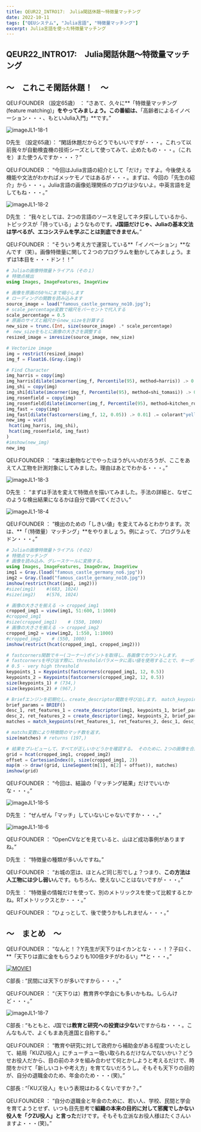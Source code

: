 ```yaml
---
title: QEUR22_INTRO17:　Julia閑話休題～特徴量マッチング
date: 2022-10-11
tags: ["QEUシステム", "Julia言語", "特徴量マッチング"]
excerpt: Julia言語を使った特徴量マッチング
---
```


## QEUR22_INTRO17:　Julia閑話休題～特徴量マッチング

## ～　これこそ閑話休題！　～

QEU:FOUNDER （設定65歳） ： “さあて、久々に**「特徴量マッチング(feature matching)」**をやってみましょう。この番組は、**「高齢者によるイノベーション・・・、もといJulia入門」**です。”

![imageJL1-18-1](/2022-10-11-QEUR22_INTRO17/imageJL1-18-1.jpg)

D先生 （設定65歳）： “閑話休題だからどうでもいいですが・・・。これって以前我々が自動検査機の技術シーズとして使ってみて、止めたもの・・・。（これを）また使うんですか・・・？”

QEU:FOUNDER ： “今回はJulia言語の紹介として「だけ」ですよ。今後使える機能や文法がわかればメッケモノではあるが・・・。まずは、今回の「先生の紹介」から・・・。Julia言語の画像処理関係のブログは少ないよ。中英言語を足してもね・・・。”

![imageJL1-18-2](/2022-10-11-QEUR22_INTRO17/imageJL1-18-2.jpg)

D先生 ： “我々としては、2つの言語のソースを足してネタ探ししているから、トピックスが「持っている」ようなものです。**J国語だけじゃ、Juliaの基本文法は学べるが、エコシステムを学ぶことは到底できません**。”

QEU:FOUNDER ： “そういう考え方で運営している**「イノベーション」**なんです（笑）。画像特徴量に関して２つのプログラムを動かしてみましょう。まずは1本目を・・・ドン！！”

```julia
# Juliaの画像特徴量トライアル（その１）
# 特徴点検出
using Images, ImageFeatures, ImageView

# 画像を原画の50％にまで縮小します
# ローディングの関数を読み込みます
source_image = load("famous_castle_germany_no10.jpg");
# scale_percentage変数で縮尺をパーセントで代入する
scale_percentage = 0.5
# 原画のサイズと縮尺からnew_sizeを計算する
new_size = trunc.(Int, size(source_image) .* scale_percentage)
#　new_sizeをもとに画像の大きさを調整する
resized_image = imresize(source_image, new_size)

# Vectorize image
img = restrict(resized_image)
img_f = Float16.(Gray.(img))

# Find Character
img_harris = copy(img)
img_harris[dilate(imcorner(img_f, Percentile(95), method=harris)) .> 0.01] .= colorant"yellow"
img_shi = copy(img)
img_shi[dilate(imcorner(img_f, Percentile(95), method=shi_tomasi)) .> 0.01] .= colorant"yellow"
img_rosenfield = copy(img)
img_rosenfield[dilate(imcorner(img_f, Percentile(95), method=kitchen_rosenfeld)) .> 0.01] .= color-ant"yellow"
img_fast = copy(img)
img_fast[dilate(fastcorners(img_f, 12, 0.05)) .> 0.01] .= colorant"yellow"
new_img = vcat(
 hcat(img_harris, img_shi),
 hcat(img_rosenfield, img_fast)
)
#imshow(new_img)
new_img

```

QEU:FOUNDER ： “本来は動物などでやったほうがいいのだろうが、ここをあえて人工物を計測対象にしてみました。理由はあとでわかる・・・。”

![imageJL1-18-3](/2022-10-11-QEUR22_INTRO17/imageJL1-18-3.jpg)

D先生 ： “まずは手法を変えて特徴点を描いてみました。手法の詳細と、なぜこのような検出結果になるかは自分で調べてください。”

![imageJL1-18-4](/2022-10-11-QEUR22_INTRO17/imageJL1-18-4.jpg)

QEU:FOUNDER ： “検出のための「しきい値」を変えてみるとわかります。次は、**「（特徴量）マッチング」**をやりましょう。例によって、プログラムをドン・・・。”

```julia
# Juliaの画像特徴量トライアル（その2）
# 特徴点マッチング
# 画像を読み込み、グレースケールに変換する。
using Images, ImageFeatures, ImageDraw, ImageView
img1 = Gray.(load("famous_castle_germany_no6.jpg"))
img2 = Gray.(load("famous_castle_germany_no10.jpg"))
imshow(restrict(hcat(img1, img2)))
#size(img1)    #(683, 1024)
#size(img2)    #(576, 1024)

# 画像の大きさを揃える -> cropped_img1
cropped_img1 = view(img1, 51:600, 1:1000)
#cropped_img1
#size(cropped_img1)    # (550, 1000)
# 画像の大きさを揃える -> cropped_img2
cropped_img2 = view(img2, 1:550, 1:1000)
#cropped_img2    # (550, 1000)
imshow(restrict(hcat(cropped_img1, cropped_img2)))

# fastcorners関数でキー(コーナー)ポイントを取得し、各画像でカウントします。 
# fastcornersを呼び出す際に、thresholdパラメータに高い値を使用することで、キーポイントの数を減らすことができます。
# 0.5 - very high threshold
keypoints_1 = Keypoints(fastcorners(cropped_img1, 12, 0.5))
keypoints_2 = Keypoints(fastcorners(cropped_img2, 12, 0.5))
size(keypoints_1) # (734,)
size(keypoints_2) # (967,)

# Briefエンジンを初期化し、create_descriptor関数を呼び出します。 match_keypoints 関数は、2 つの画像の結果を一致させる。
brief_params = BRIEF()
desc_1, ret_features_1 = create_descriptor(img1, keypoints_1, brief_params)
desc_2, ret_features_2 = create_descriptor(img2, keypoints_2, brief_params)
matches = match_keypoints(ret_features_1, ret_features_2, desc_1, desc_2, 0.5)

# matchs変数により特徴間のマッチ数を返す。 
size(matches) # returns (197,)

# 結果をプレビューして、すべてが正しいかどうかを確認する。 そのために、2つの画像を合成して、一致した部分を結ぶ白線を描く。
grid = hcat(cropped_img1, cropped_img2)
offset = CartesianIndex(0, size(cropped_img1, 2))
map(m -> draw!(grid, LineSegment(m[1], m[2] + offset)), matches)
imshow(grid)

```

QEU:FOUNDER ： “今回は、結論の「マッチング結果」だけでいいかな・・・。”

![imageJL1-18-5](/2022-10-11-QEUR22_INTRO17/imageJL1-18-5.jpg)

D先生 ： “ぜんぜん「マッチ」していないじゃないですか・・・。”

![imageJL1-18-6](/2022-10-11-QEUR22_INTRO17/imageJL1-18-6.jpg)

QEU:FOUNDER ： “OpenCVなどを見ていると、山ほど成功事例がありますね。”

D先生 ： “特徴量の種類が多いんですね。”

QEU:FOUNDER ： “お城の窓は、ほとんど同じ形でしょ？つまり、**この方法は人工物には少し弱い**んです。もちろん、使えないことはないですが・・・。”

D先生 ： “特徴量の情報だけを使って、別のメトリックスを使って比較するとかね。RTメトリックスとか・・・。”

QEU:FOUNDER ： “ひょっとして、後で使うかもしれません・・・。”


## ～　まとめ　～

QEU:FOUNDER ： “なんと！？Y先生が天下りはイカンとな・・・！？子曰く、**「天下りは直に金をもらうよりも100倍タチがわるい」**と・・・。”

[![MOVIE1](http://img.youtube.com/vi/EC7ZHYM0xYk/0.jpg)](http://www.youtube.com/watch?v=EC7ZHYM0xYk "竹中平蔵の罪と逮捕疑惑。天下り天国パソナ！合法的に日本を破壊した彼が遂に違法に手を染めたのか？貧しくなった日本で火あぶりにされる可能性がある危険を冒した竹中平蔵")

C部長 : “民間には天下りが多いですから・・・。”

QEU:FOUNDER ： “（天下りは）教育界や学会にも多いかもね。しらんけど・・・。”

![imageJL1-18-7](/2022-10-11-QEUR22_INTRO17/imageJL1-18-7.jpg)

C部長 : “もともと、J国では**教育と研究への投資は少ない**ですからね・・・。こんなもんで、よくもまあ先進国と自称する。”

QEU:FOUNDER ： “教育や研究に対して政府から補助金がある程度ついたとして、結局「KUZU役人」にチューチュー吸い取られるだけなんでないかい？どうせお役人だから、目の前のネタを組み合わせて何とかしようと考えるだけで、時間をかけて「新しいコトや考え方」を育てないだろうし。そもそも天下りの目的が、自分の退職金のため、年金のため・・・(笑)。”

C部長 : “「KUズ役人」をいう表現はわるくないですか？。”

QEU:FOUNDER ： “自分の退職金と年金のために、若い人、学校、民間と学会を育てようとせず、いつも目先思考で**組織の本来の目的に対して邪魔でしかない役人を「クZU役人」と言った**だけです。そもそも立派なお役人様はたくさんいますよ・・・(笑)。”
